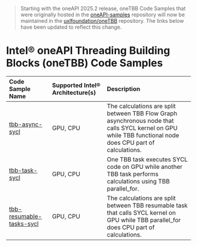 > Starting with the oneAPI 2025.2 release, oneTBB Code Samples that were originally hosted in the [oneAPI-samples](https://github.com/oneapi-src/oneAPI-samples) repository will now be maintained in the [uxlfoundation/oneTBB](https://github.com/uxlfoundation/oneTBB) repository. The links below have been updated to reflect this change.

# Intel® oneAPI Threading Building Blocks (oneTBB) Code Samples

| Code Sample Name                                                                                             | Supported Intel® Architecture(s) | Description
|:---                                                                                                          |:---                              |:---
| [tbb-async-sycl](https://github.com/uxlfoundation/oneTBB/tree/master/examples/sycl/tbb-async-sycl)           | GPU, CPU                         | The calculations are split between TBB Flow Graph asynchronous node that calls SYCL kernel on GPU while TBB functional node does CPU part of calculations.
| [tbb-task-sycl](https://github.com/uxlfoundation/oneTBB/tree/master/examples/sycl/tbb-resumable-tasks-sycl)  | GPU, CPU                         | One TBB task executes SYCL code on GPU while another TBB task performs calculations using TBB parallel_for.
| [tbb-resumable-tasks-sycl](https://github.com/uxlfoundation/oneTBB/tree/master/examples/sycl/tbb-task-sycl)  | GPU, CPU                         | The calculations are split between TBB resumable task that calls SYCL kernel on GPU while TBB parallel_for does CPU part of calculations.
